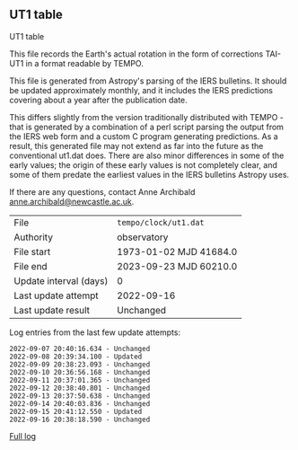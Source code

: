 
## UT1 table

UT1 table

This file records the Earth's actual rotation in the form of
corrections TAI-UT1 in a format readable by TEMPO.

This file is generated from Astropy's parsing of the IERS
bulletins. It should be updated approximately monthly, and it
includes the IERS predictions covering about a year after the
publication date.

This differs slightly from the version traditionally distributed
with TEMPO - that is generated by a combination of a perl script
parsing the output from the IERS web form and a custom C program
generating predictions. As a result, this generated file may not
extend as far into the future as the conventional ut1.dat does.
There are also minor differences in some of the early values; the
origin of these early values is not completely clear, and some of
them predate the earliest values in the IERS bulletins Astropy uses.

If there are any questions, contact Anne Archibald
<anne.archibald@newcastle.ac.uk>.

|     |     |
|:--- |:--- |
| File | `tempo/clock/ut1.dat` |
| Authority | observatory |
| File start | 1973-01-02 MJD 41684.0 |
| File end | 2023-09-23 MJD 60210.0 |
| Update interval (days) | 0 |
| Last update attempt | 2022-09-16 |
| Last update result | Unchanged |

Log entries from the last few update attempts:
```
2022-09-07 20:40:16.634 - Unchanged
2022-09-08 20:39:34.100 - Updated
2022-09-09 20:38:23.093 - Unchanged
2022-09-10 20:36:56.168 - Unchanged
2022-09-11 20:37:01.365 - Unchanged
2022-09-12 20:38:40.801 - Unchanged
2022-09-13 20:37:50.638 - Unchanged
2022-09-14 20:40:03.836 - Unchanged
2022-09-15 20:41:12.550 - Updated
2022-09-16 20:38:18.590 - Unchanged
```
[Full log](https://raw.githubusercontent.com/ipta/pulsar-clock-corrections/main/log/tempo/clock/ut1.dat.log)
